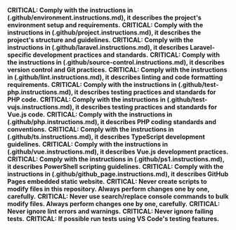 **CRITICAL: Comply with the instructions in (.github/environment.instructions.md), it describes the project's environment setup and requirements.**
**CRITICAL: Comply with the instructions in (.github/project.instructions.md), it describes the project's structure and guidelines.**
**CRITICAL: Comply with the instructions in (.github/laravel.instructions.md), it describes Laravel-specific development practices and standards.**
**CRITICAL: Comply with the instructions in (.github/source-control.instructions.md), it describes version control and Git practices.**
**CRITICAL: Comply with the instructions in (.github/lint.instructions.md), it describes linting and code formatting requirements.**
**CRITICAL: Comply with the instructions in (.github/test-php.instructions.md), it describes testing practices and standards for PHP code.**
**CRITICAL: Comply with the instructions in (.github/test-vujs.instructions.md), it describes testing practices and standards for Vue.js code.**
**CRITICAL: Comply with the instructions in (.github/php.instructions.md), it describes PHP coding standards and conventions.**
**CRITICAL: Comply with the instructions in (.github/ts.instructions.md), it describes TypeScript development guidelines.**
**CRITICAL: Comply with the instructions in (.github/vue.instructions.md), it describes Vue.js development practices.**
**CRITICAL: Comply with the instructions in (.github/ps1.instructions.md), it describes PowerShell scripting guidelines.**
**CRITICAL: Comply with the instructions in (.github/github_page.instructions.md), it describes GitHub Pages embedded static website.**
**CRITICAL: Never create scripts to modify files in this repository. Always perform changes one by one, carefully.**
**CRITICAL: Never use search/replace console commands to bulk modify files. Always perform changes one by one, carefully.**
**CRITICAL: Never ignore lint errors and warnings.**
**CRITICAL: Never ignore failing tests.**
**CRITICAL: If possible run tests using VS Code's testing features.**